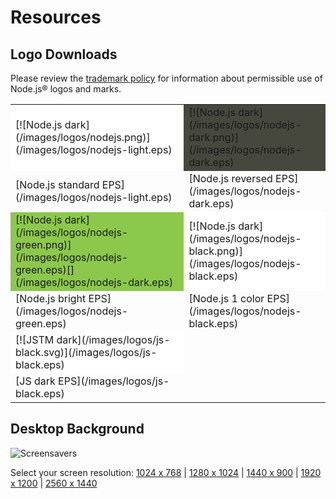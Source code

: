 # Resources

## Logo Downloads

 Please review the [trademark policy](/about/trademark/) for information about permissible use of Node.js&reg; logos and marks.

<table border="0" cellspacing="0" cellpadding="10" class="logos">
  <tr>
    <td bgcolor="#FFFFFF">[![Node.js dark](/images/logos/nodejs.png)](/images/logos/nodejs-light.eps)</td>
    <td bgcolor="#46483E">[![Node.js dark](/images/logos/nodejs-dark.png)](/images/logos/nodejs-dark.eps)</td>
  </tr>
  <tr>
    <td>[Node.js standard EPS](/images/logos/nodejs-light.eps)</td>
    <td>[Node.js reversed EPS](/images/logos/nodejs-dark.eps)</td>
  </tr>
  <tr>
    <td bgcolor="#8BC84B">[![Node.js dark](/images/logos/nodejs-green.png)](/images/logos/nodejs-green.eps)[](/images/logos/nodejs-dark.eps)</td>
    <td bgcolor="#ffffff">[![Node.js dark](/images/logos/nodejs-black.png)](/images/logos/nodejs-black.eps)</td>
  </tr>
  <tr>
    <td>[Node.js bright EPS](/images/logos/nodejs-green.eps)</td>
    <td>[Node.js 1 color EPS](/images/logos/nodejs-black.eps)</td>
  </tr>
  <tr>
    <td bgcolor="#ffffff" class="jstm">[![JSTM dark](/images/logos/js-black.svg)](/images/logos/js-black.eps)</td>
    <td></td>
  </tr>
  <tr>
    <td>[JS dark EPS](/images/logos/js-black.eps)</td>
    <td></td>
  </tr>
</table>

## Desktop Background

![Screensavers](/images/logos/monitor.png)

Select your screen resolution: <span class="desktops">[1024 x 768](/images/logos/nodejs-1024x768.png)  | [1280 x 1024](/images/logos/nodejs-1280x1024.png) | [1440 x 900](/images/logos/nodejs-1440x900.png) | [1920 x 1200](/images/logos/nodejs-1920x1200.png) | [2560 x 1440](/images/logos/nodejs-2560x1440.png)</span>